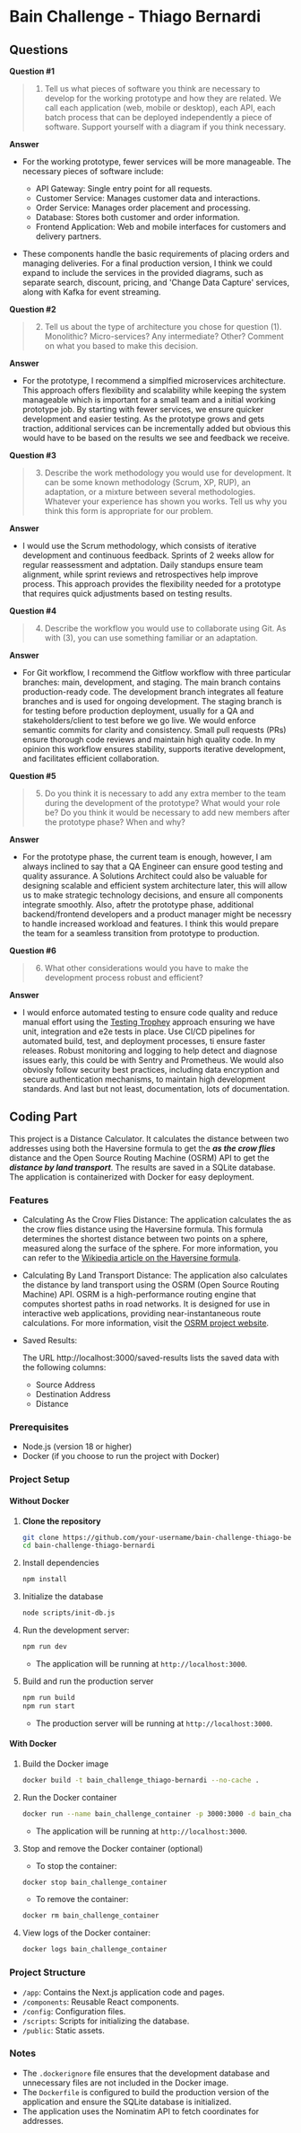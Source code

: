 # Bain Challenge - Thiago Bernardi

## Questions

**Question #1**

> 1. Tell us what pieces of software you think are necessary to develop for the working prototype and how they are related. We call each application (web, mobile or desktop), each API, each batch process that can be deployed independently a piece of software. Support yourself with a diagram if you think necessary.

**Answer**

-   For the working prototype, fewer services will be more manageable. The necessary pieces of software include:

    -   API Gateway: Single entry point for all requests.
    -   Customer Service: Manages customer data and interactions.
    -   Order Service: Manages order placement and processing.
    -   Database: Stores both customer and order information.
    -   Frontend Application: Web and mobile interfaces for customers and delivery partners.

-   These components handle the basic requirements of placing orders and managing deliveries. For a final production version, I think we could expand to include the services in the provided diagrams, such as separate search, discount, pricing, and 'Change Data Capture' services, along with Kafka for event streaming.

**Question #2**

> 2. Tell us about the type of architecture you chose for question (1). Monolithic? Micro-services? Any intermediate? Other? Comment on what you based to make this decision.

**Answer**

-   For the prototype, I recommend a simplfied microservices architecture. This approach offers flexibility and scalability while keeping the system manageable which is important for a small team and a initial working prototype job. By starting with fewer services, we ensure quicker development and easier testing. As the prototype grows and gets traction, additional services can be incrementally added but obvious this would have to be based on the results we see and feedback we receive.

**Question #3**

> 3. Describe the work methodology you would use for development. It can be some known methodology (Scrum, XP, RUP), an adaptation, or a mixture between several methodologies. Whatever your experience has shown you works. Tell us why you think this form is appropriate for our problem.

**Answer**

-   I would use the Scrum methodology, which consists of iterative development and continuous feedback. Sprints of 2 weeks allow for regular reassessment and adptation. Daily standups ensure team alignment, while sprint reviews and retrospectives help improve process. This approach provides the flexibility needed for a prototype that requires quick adjustments based on testing results.

**Question #4**

> 4. Describe the workflow you would use to collaborate using Git. As with (3), you can use something familiar or an adaptation.

**Answer**

-   For Git workflow, I recommend the Gitflow workflow with three particular branches: main, development, and staging. The main branch contains production-ready code. The development branch integrates all feature branches and is used for ongoing development. The staging branch is for testing before production deployment, usually for a QA and stakeholders/client to test before we go live. We would enforce semantic commits for clarity and consistency. Small pull requests (PRs) ensure thorough code reviews and maintain high quality code. In my opinion this workflow ensures stability, supports iterative development, and facilitates efficient collaboration.

**Question #5**

> 5. Do you think it is necessary to add any extra member to the team during the development of the prototype? What would your role be? Do you think it would be necessary to add new members after the prototype phase? When and why?

**Answer**

-   For the prototype phase, the current team is enough, however, I am always inclined to say that a QA Engineer can ensure good testing and quality assurance. A Solutions Architect could also be valuable for designing scalable and efficient system architecture later, this will allow us to make strategic technology decisions, and ensure all components integrate smoothly. Also, aftetr the prototype phase, additional backend/frontend developers and a product manager might be necessry to handle increased workload and features. I think this would prepare the team for a seamless transition from prototype to production.

**Question #6**

> 6. What other considerations would you have to make the development process robust and efficient?

**Answer**

-   I would enforce automated testing to ensure code quality and reduce manual effort using the [Testing Trophey](https://kentcdodds.com/blog/the-testing-trophy-and-testing-classifications) approach ensuring we have unit, integration and e2e tests in place. Use CI/CD pipelines for automated build, test, and deployment processes, ti ensure faster releases. Robust monitoring and logging to help detect and diagnose issues early, this could be with Sentry and Prometheus. We would also obviosly follow security best practices, including data encryption and secure authentication mechanisms, to maintain high development standards. And last but not least, documentation, lots of documentation.

## Coding Part

This project is a Distance Calculator. It calculates the distance between two addresses using both the Haversine formula to get the **_as the crow flies_** distance and the Open Source Routing Machine (OSRM) API to get the **_distance by land transport_**. The results are saved in a SQLite database. The application is containerized with Docker for easy deployment.

### Features

-   Calculating As the Crow Flies Distance:
    The application calculates the as the crow flies distance using the Haversine formula. This formula determines the shortest distance between two points on a sphere, measured along the surface of the sphere. For more information, you can refer to the [Wikipedia article on the Haversine formula](https://en.wikipedia.org/wiki/Haversine_formula).

-   Calculating By Land Transport Distance:
    The application also calculates the distance by land transport using the OSRM (Open Source Routing Machine) API. OSRM is a high-performance routing engine that computes shortest paths in road networks. It is designed for use in interactive web applications, providing near-instantaneous route calculations. For more information, visit the [OSRM project website](http://project-osrm.org/).

-   Saved Results:

    The URL http://localhost:3000/saved-results lists the saved data with the following columns:

    -   Source Address
    -   Destination Address
    -   Distance

### Prerequisites

-   Node.js (version 18 or higher)
-   Docker (if you choose to run the project with Docker)

### Project Setup

#### Without Docker

1. **Clone the repository**

    ```bash
    git clone https://github.com/your-username/bain-challenge-thiago-bernardi.git
    cd bain-challenge-thiago-bernardi
    ```

2. Install dependencies

    ```bash
    npm install
    ```

3. Initialize the database

    ```bash
    node scripts/init-db.js
    ```

4. Run the development server:

    ```bash
    npm run dev
    ```

    - The application will be running at `http://localhost:3000`.

5. Build and run the production server

    ```bash
    npm run build
    npm run start
    ```

    - The production server will be running at `http://localhost:3000`.

#### With Docker

1. Build the Docker image

    ```bash
    docker build -t bain_challenge_thiago-bernardi --no-cache .
    ```

2. Run the Docker container

    ```bash
    docker run --name bain_challenge_container -p 3000:3000 -d bain_challenge_thiago-bernardi
    ```

    - The application will be running at `http://localhost:3000`.

3. Stop and remove the Docker container (optional)

    - To stop the container:

    ```bash
    docker stop bain_challenge_container
    ```

    - To remove the container:

    ```bash
    docker rm bain_challenge_container
    ```

4. View logs of the Docker container:

    ```bash
    docker logs bain_challenge_container
    ```

### Project Structure

-   `/app`: Contains the Next.js application code and pages.
-   `/components`: Reusable React components.
-   `/config`: Configuration files.
-   `/scripts`: Scripts for initializing the database.
-   `/public`: Static assets.

### Notes

-   The `.dockerignore` file ensures that the development database and unnecessary files are not included in the Docker image.
-   The `Dockerfile` is configured to build the production version of the application and ensure the SQLite database is initialized.
-   The application uses the Nominatim API to fetch coordinates for addresses.
